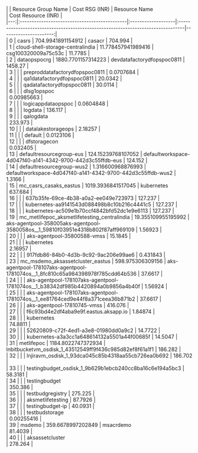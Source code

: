|    | Resource Group Name                          | Cost RSG (INR)     | Resource Name    
                                                               |   Cost Resource (INR) |    
|---:|:---------------------------------------------|:-------------------|:--------------------------------------------------------------------------------|----------------------:|    
|  0 | casrs                                        | 704.9941891154912  | casacr
                                                               |          704.994      |    
|  1 | cloud-shell-storage-centralindia             | 11.778457941989416 | csg100320009a75c53c                                                             |           11.7785     |    
|  2 | dataopspocrg                                 | 1880.7701157314223 | devdatafactorydfopspoc0811                                                      |         1458.27       |    
|  3 |                                              |                    | preproddatafactorydfopspoc0811                                                  |            0.0707684  |    
|  4 |                                              |                    | qa1datafactorydfopspoc0811                                                      |           20.0342     |    
|  5 |                                              |                    | qadatafactorydfopspoc0811                                                       |           30.0114     |    
|  6 |                                              |                    | dlsg1opspoc      
                                                               |            0.00985663 |    
|  7 |                                              |                    | logicappdataopspoc                                                              |            0.0604848  |    
|  8 |                                              |                    | logdata
                                                               |          136.117      |    
|  9 |                                              |                    | qalogdata        
                                                               |          233.973      |    
| 10 |                                              |                    | datalakestorageops                                                              |            2.18257    |    
| 11 |                                              |                    | default
                                                               |            0.0123106  |    
| 12 |                                              |                    | dfstoragecon     
                                                               |            0.032405   |    
| 13 | defaultresourcegroup-eus                     | 124.15239768107052 | defaultworkspace-4d047f40-a141-4342-9700-442d3c55ffdb-eus                       |          124.152      |    
| 14 | defaultresourcegroup-wus2                    | 1.316600968876993  | defaultworkspace-4d047f40-a141-4342-9700-442d3c55ffdb-wus2                      |            1.3166     |    
| 15 | mc_casrs_casaks_eastus                       | 1019.3936841517045 | kubernetes       
                                                               |          637.684      |    
| 16 |                                              |                    | 637b35fe-69ce-4b38-a0a2-ee049e723973                                            |          127.237      |    
| 17 |                                              |                    | kubernetes-aa9141543d088498b8c10b216c4441c5                                     |          127.237      |    
| 18 |                                              |                    | kubernetes-ac509e1b70ccf4842bfd52dc1e9e6113                                     |          127.237      |    
| 19 | mc_metlifepoc_aksmetlifetesting_centralindia | 19.355109955195992 | aks-agentpool-358005aks-agentpool-3580058os__1_59810f03951e4318b802f87aff969109 |            1.56923    |    
| 20 |                                              |                    | aks-agentpool-35800588-vmss                                                     |           15.1845     |    
| 21 |                                              |                    | kubernetes       
                                                               |            2.16957    |    
| 22 |                                              |                    | 917fdb86-84b0-4d3b-9c92-9ac206e99ae6                                            |            0.431843   |    
| 23 | mc_msdemo_aksassetcluster_eastus             | 598.975306309156   | aks-agentpool-178107aks-agentpool-1781074os__1_8fc810c65a984398978f785cdd64b536 |           37.6617     |    
| 24 |                                              |                    | aks-agentpool-178107aks-agentpool-1781074os__1_b38342df985b4420894a0b9856a4b40f |            1.56924    |    
| 25 |                                              |                    | aks-agentpool-178107aks-agentpool-1781074os__1_ee81764ced9e44f8a371ceea36b871b2 |           37.6617     |    
| 26 |                                              |                    | aks-agentpool-17810745-vmss                                                     |          416.076      |    
| 27 |                                              |                    | f6c93bd4e2df4aba9e9f.eastus.aksapp.io                                           |            1.84874    |    
| 28 |                                              |                    | kubernetes       
                                                               |           74.8811     |    
| 29 |                                              |                    | 52620809-c72f-4ed1-a3e8-01980dd0a9c2                                            |           14.7722     |    
| 30 |                                              |                    | kubernetes-a3a3cc1a648614132a5501a44f00685f                                     |           14.5047     |    
| 31 | metlifepoc                                   | 1184.8022747372934 | lnbitbucketvm_osdisk_1_43512549ff9f436c985d82ef8f61a1f1                         |          186.282      |    
| 32 |                                              |                    | lnjiravm_osdisk_1_93dca045c85b4318aa55cb726ea0b692                              |          186.702      |    
| 33 |                                              |                    | testingbudget_osdisk_1_9b629b1ebcb240cc8ba16c6e194a5bc3                         |           58.3181     |    
| 34 |                                              |                    | testingbudget    
                                                               |          350.386      |    
| 35 |                                              |                    | testbudgregistry 
                                                               |          275.225      |    
| 36 |                                              |                    | aksmetlifetesting                                                               |           87.7926     |    
| 37 |                                              |                    | testingbudget-ip 
                                                               |           40.0931     |    
| 38 |                                              |                    | testbudstorage   
                                                               |            0.00255416 |    
| 39 | msdemo                                       | 359.6678997202849  | msacrdemo        
                                                               |           81.4039     |    
| 40 |                                              |                    | aksassetcluster  
                                                               |          278.264      |    

